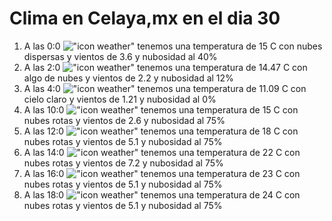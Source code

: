 # Clima en Celaya,mx en el dia 30

1. A las 0:0 !["icon weather"](http://openweathermap.org/img/w/03n.png) tenemos una temperatura de 15 C con nubes dispersas y  vientos de 3.6 y nubosidad al 40%
1. A las 2:0 !["icon weather"](http://openweathermap.org/img/w/02n.png) tenemos una temperatura de 14.47 C con algo de nubes y  vientos de 2.2 y nubosidad al 12%
1. A las 4:0 !["icon weather"](http://openweathermap.org/img/w/01n.png) tenemos una temperatura de 11.09 C con cielo claro y  vientos de 1.21 y nubosidad al 0%
1. A las 10:0 !["icon weather"](http://openweathermap.org/img/w/04d.png) tenemos una temperatura de 15 C con nubes rotas y  vientos de 2.6 y nubosidad al 75%
1. A las 12:0 !["icon weather"](http://openweathermap.org/img/w/04d.png) tenemos una temperatura de 18 C con nubes rotas y  vientos de 5.1 y nubosidad al 75%
1. A las 14:0 !["icon weather"](http://openweathermap.org/img/w/04d.png) tenemos una temperatura de 22 C con nubes rotas y  vientos de 7.2 y nubosidad al 75%
1. A las 16:0 !["icon weather"](http://openweathermap.org/img/w/04d.png) tenemos una temperatura de 23 C con nubes rotas y  vientos de 5.1 y nubosidad al 75%
1. A las 18:0 !["icon weather"](http://openweathermap.org/img/w/04d.png) tenemos una temperatura de 24 C con nubes rotas y  vientos de 5.1 y nubosidad al 75%
